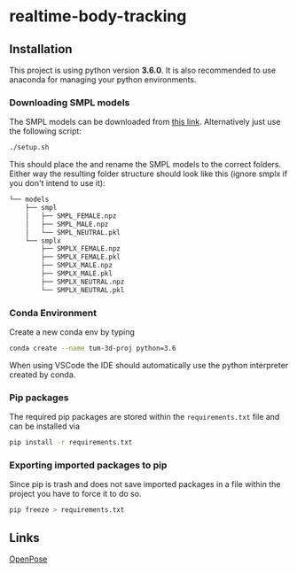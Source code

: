 # realtime-body-tracking

## Installation

This project is using python version **3.6.0**. It is also recommended to use anaconda for managing your python environments.

### Downloading SMPL models

The SMPL models can be downloaded from [this link](http://smplify.is.tue.mpg.de/downloads). Alternatively just use the following script:

```bash
./setup.sh
```

This should place the and rename the SMPL models to the correct folders. Either way the resulting folder structure should look like this (ignore smplx if you don't intend to use it):

```bash
└── models
    ├── smpl
    │   ├── SMPL_FEMALE.npz
    │   ├── SMPL_MALE.npz
    │   └── SMPL_NEUTRAL.pkl
    └── smplx
        ├── SMPLX_FEMALE.npz
        ├── SMPLX_FEMALE.pkl
        ├── SMPLX_MALE.npz
        ├── SMPLX_MALE.pkl
        ├── SMPLX_NEUTRAL.npz
        └── SMPLX_NEUTRAL.pkl
```


### Conda Environment

Create a new conda env by typing

```bash
conda create --name tum-3d-proj python=3.6
```

When using VSCode the IDE should automatically use the python interpreter created by conda.

### Pip packages

The required pip packages are stored within the `requirements.txt` file and can be installed via

```bash
pip install -r requirements.txt
```

### Exporting imported packages to pip

Since pip is trash and does not save imported packages in a file within the project you have to force it to do so.

```bash
pip freeze > requirements.txt
```

## Links

[OpenPose](https://github.com/CMU-Perceptual-Computing-Lab/openpose)
